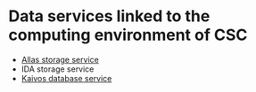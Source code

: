 # Data services linked to the computing environment of CSC


*  [Allas storage service](./Allas/index.md)
*  IDA storage service
*  [Kaivos database service](./kaivos/kaivos.md)
